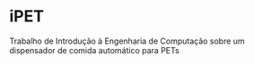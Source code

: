 # iPET
Trabalho de Introdução à Engenharia de Computação sobre um dispensador de comida automático para PETs
